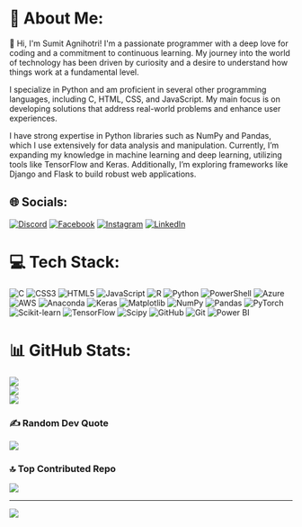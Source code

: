 # 💫 About Me:
👋 Hi, I'm Sumit Agnihotri!
I'm a passionate programmer with a deep love for coding and a commitment to continuous learning. My journey into the world of technology has been driven by curiosity and a desire to understand how things work at a fundamental level.

I specialize in Python and am proficient in several other programming languages, including C, HTML, CSS, and JavaScript. My main focus is on developing solutions that address real-world problems and enhance user experiences.

I have strong expertise in Python libraries such as NumPy and Pandas, which I use extensively for data analysis and manipulation. Currently, I’m expanding my knowledge in machine learning and deep learning, utilizing tools like TensorFlow and Keras. Additionally, I’m exploring frameworks like Django and Flask to build robust web applications.




## 🌐 Socials:
[![Discord](https://img.shields.io/badge/Discord-%237289DA.svg?logo=discord&logoColor=white)](https://discord.gg/eE2yex2y) [![Facebook](https://img.shields.io/badge/Facebook-%231877F2.svg?logo=Facebook&logoColor=white)](https://www.facebook.com/sumit.agnihotri.3701/) [![Instagram](https://img.shields.io/badge/Instagram-%23E4405F.svg?logo=Instagram&logoColor=white)](https://www.instagram.com/the_visionary_agnihotri) [![LinkedIn](https://img.shields.io/badge/LinkedIn-%230077B5.svg?logo=linkedin&logoColor=white)](https://www.linkedin.com/in/sumit-agnihotri/re) 

# 💻 Tech Stack:
<p>
  <img src="https://img.shields.io/badge/c-%2300599C.svg?style=for-the-badge&logo=c&logoColor=white" alt="C">
  <img src="https://img.shields.io/badge/css3-%231572B6.svg?style=for-the-badge&logo=css3&logoColor=white" alt="CSS3">
  <img src="https://img.shields.io/badge/html5-%23E34F26.svg?style=for-the-badge&logo=html5&logoColor=white" alt="HTML5">
  <img src="https://img.shields.io/badge/javascript-%23323330.svg?style=for-the-badge&logo=javascript&logoColor=%23F7DF1E" alt="JavaScript">
  <img src="https://img.shields.io/badge/r-%23276DC3.svg?style=for-the-badge&logo=r&logoColor=white" alt="R">
  <img src="https://img.shields.io/badge/python-3670A0?style=for-the-badge&logo=python&logoColor=ffdd54" alt="Python">
  <img src="https://img.shields.io/badge/PowerShell-%235391FE.svg?style=for-the-badge&logo=powershell&logoColor=white" alt="PowerShell">
  <img src="https://img.shields.io/badge/azure-%230072C6.svg?style=for-the-badge&logo=microsoftazure&logoColor=white" alt="Azure">
  <img src="https://img.shields.io/badge/AWS-%23FF9900.svg?style=for-the-badge&logo=amazon-aws&logoColor=white" alt="AWS">
  <img src="https://img.shields.io/badge/Anaconda-%2344A833.svg?style=for-the-badge&logo=anaconda&logoColor=white" alt="Anaconda">
  <img src="https://img.shields.io/badge/Keras-%23D00000.svg?style=for-the-badge&logo=Keras&logoColor=white" alt="Keras">
  <img src="https://img.shields.io/badge/Matplotlib-%23ffffff.svg?style=for-the-badge&logo=Matplotlib&logoColor=black" alt="Matplotlib">
  <img src="https://img.shields.io/badge/numpy-%23013243.svg?style=for-the-badge&logo=numpy&logoColor=white" alt="NumPy">
  <img src="https://img.shields.io/badge/pandas-%23150458.svg?style=for-the-badge&logo=pandas&logoColor=white" alt="Pandas">
  <img src="https://img.shields.io/badge/PyTorch-%23EE4C2C.svg?style=for-the-badge&logo=PyTorch&logoColor=white" alt="PyTorch">
  <img src="https://img.shields.io/badge/scikit--learn-%23F7931E.svg?style=for-the-badge&logo=scikit-learn&logoColor=white" alt="Scikit-learn">
  <img src="https://img.shields.io/badge/TensorFlow-%23FF6F00.svg?style=for-the-badge&logo=TensorFlow&logoColor=white" alt="TensorFlow">
  <img src="https://img.shields.io/badge/SciPy-%230C55A5.svg?style=for-the-badge&logo=scipy&logoColor=white" alt="Scipy">
  <img src="https://img.shields.io/badge/github-%23121011.svg?style=for-the-badge&logo=github&logoColor=white" alt="GitHub">
  <img src="https://img.shields.io/badge/git-%23F05033.svg?style=for-the-badge&logo=git&logoColor=white" alt="Git">
  <img src="https://img.shields.io/badge/power_bi-F2C811?style=for-the-badge&logo=powerbi&logoColor=black" alt="Power BI">
</p>

# 📊 GitHub Stats:
![](https://github-readme-stats.vercel.app/api?username=Sumit-Agnihotri&theme=cobalt&hide_border=false&include_all_commits=false&count_private=false)<br/>
![](https://github-readme-streak-stats.herokuapp.com/?user=Sumit-Agnihotri&theme=cobalt&hide_border=false)<br/>
![](https://github-readme-stats.vercel.app/api/top-langs/?username=Sumit-Agnihotri&theme=cobalt&hide_border=false&include_all_commits=false&count_private=false&layout=compact)

### ✍️ Random Dev Quote
![](https://quotes-github-readme.vercel.app/api?type=horizontal&theme=radical)

### 🔝 Top Contributed Repo
![](https://github-contributor-stats.vercel.app/api?username=Sumit-Agnihotri&limit=5&theme=highcontrast&combine_all_yearly_contributions=true)

---
[![](https://visitcount.itsvg.in/api?id=Sumit-Agnihotri&icon=9&color=6)](https://visitcount.itsvg.in)

<!-- Proudly created with GPRM ( https://gprm.itsvg.in ) -->
